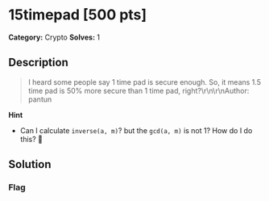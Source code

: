 # 15timepad [500 pts]

**Category:** Crypto
**Solves:** 1

## Description
>I heard some people say 1 time pad is secure enough. So, it means 1.5 time pad is 50% more secure than 1 time pad, right?\r\n\r\nAuthor: pantun

**Hint**
* Can I calculate `inverse(a, m)`? but the `gcd(a, m)` is not 1? How do I do this? :thinking:

## Solution

### Flag


